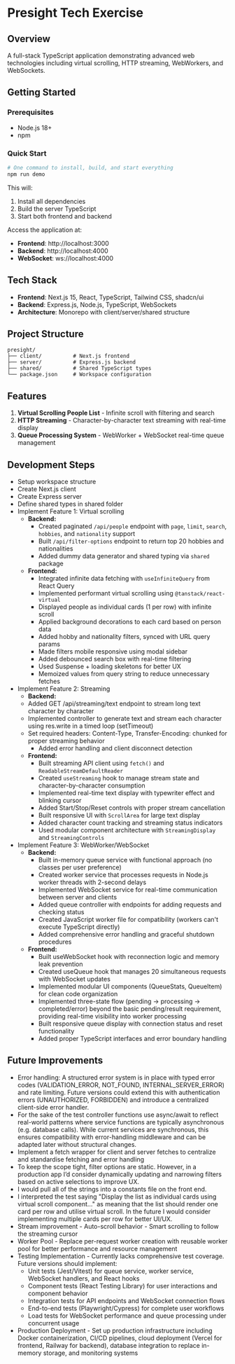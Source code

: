 # Presight Tech Exercise

## Overview

A full-stack TypeScript application demonstrating advanced web technologies including virtual scrolling, HTTP streaming, WebWorkers, and WebSockets.

## Getting Started

### Prerequisites
- Node.js 18+
- npm

### Quick Start
```bash
# One command to install, build, and start everything
npm run demo
```

This will:
1. Install all dependencies
2. Build the server TypeScript
3. Start both frontend and backend

Access the application at:
- **Frontend**: http://localhost:3000
- **Backend**: http://localhost:4000
- **WebSocket**: ws://localhost:4000

## Tech Stack

- **Frontend**: Next.js 15, React, TypeScript, Tailwind CSS, shadcn/ui
- **Backend**: Express.js, Node.js, TypeScript, WebSockets
- **Architecture**: Monorepo with client/server/shared structure

## Project Structure

```
presight/
├── client/          # Next.js frontend
├── server/          # Express.js backend  
├── shared/          # Shared TypeScript types
└── package.json     # Workspace configuration
```

## Features

1. **Virtual Scrolling People List** - Infinite scroll with filtering and search
2. **HTTP Streaming** - Character-by-character text streaming with real-time display
3. **Queue Processing System** - WebWorker + WebSocket real-time queue management

## Development Steps

- Setup workspace structure
- Create Next.js client
- Create Express server
- Define shared types in shared folder
- Implement Feature 1: Virtual scrolling
  - **Backend:**
    - Created paginated `/api/people` endpoint with `page`, `limit`, `search`, `hobbies`, and `nationality` support
    - Built `/api/filter-options` endpoint to return top 20 hobbies and nationalities
    - Added dummy data generator and shared typing via `shared` package
  - **Frontend:**
    - Integrated infinite data fetching with `useInfiniteQuery` from React Query
    - Implemented performant virtual scrolling using `@tanstack/react-virtual`
    - Displayed people as individual cards (1 per row) with infinite scroll
    - Applied background decorations to each card based on person data
    - Added hobby and nationality filters, synced with URL query params
    - Made filters mobile responsive using modal sidebar
    - Added debounced search box with real-time filtering
    - Used Suspense + loading skeletons for better UX
    - Memoized values from query string to reduce unnecessary fetches
- Implement Feature 2: Streaming
  - **Backend:**
  - Added GET /api/streaming/text endpoint to stream long text character by character
  - Implemented controller to generate text and stream each character using res.write in a timed loop (setTimeout)
  - Set required headers: Content-Type, Transfer-Encoding: chunked for proper streaming behavior
    - Added error handling and client disconnect detection
  - **Frontend:**
    - Built streaming API client using `fetch()` and `ReadableStreamDefaultReader`
    - Created `useStreaming` hook to manage stream state and character-by-character consumption
    - Implemented real-time text display with typewriter effect and blinking cursor
    - Added Start/Stop/Reset controls with proper stream cancellation
    - Built responsive UI with `ScrollArea` for large text display
    - Added character count tracking and streaming status indicators
    - Used modular component architecture with `StreamingDisplay` and `StreamingControls`
- Implement Feature 3: WebWorker/WebSocket
  - **Backend:**
    - Built in-memory queue service with functional approach (no classes per user preference)
    - Created worker service that processes requests in Node.js worker threads with 2-second delays
    - Implemented WebSocket service for real-time communication between server and clients
    - Added queue controller with endpoints for adding requests and checking status
    - Created JavaScript worker file for compatibility (workers can't execute TypeScript directly)
    - Added comprehensive error handling and graceful shutdown procedures
  - **Frontend:**
    - Built useWebSocket hook with reconnection logic and memory leak prevention
    - Created useQueue hook that manages 20 simultaneous requests with WebSocket updates
    - Implemented modular UI components (QueueStats, QueueItem) for clean code organization
    - Implemented three-state flow (pending → processing → completed/error) beyond the basic pending/result requirement, providing real-time visibility into worker processing
    - Built responsive queue display with connection status and reset functionality
    - Added proper TypeScript interfaces and error boundary handling

## Future Improvements

- Error handling: A structured error system is in place with typed error codes (VALIDATION_ERROR, NOT_FOUND, INTERNAL_SERVER_ERROR) and rate limiting. Future versions could extend this with authentication errors (UNAUTHORIZED, FORBIDDEN) and introduce a centralized client-side error handler.
- For the sake of the test controller functions use async/await to reflect real-world patterns where service functions are typically asynchronous (e.g. database calls). While current services are synchronous, this ensures compatibility with error-handling middleware and can be adapted later without structural changes.
- Implement a fetch wrapper for client and server fetches to centralize and standardise fetching and error handling
- To keep the scope tight, filter options are static. However, in a production app I’d consider dynamically updating and narrowing filters based on active selections to improve UX.
- I would pull all of the strings into a constants file on the front end.
- I interpreted the test saying "Display the list as individual cards using virtual scroll component..." as meaning that the list should render one card per row and utilise virtual scroll. In the future I would consider implementing multiple cards per row for better UI/UX.
- Stream improvement - Auto-scroll behavior - Smart scrolling to follow the streaming cursor
- Worker Pool - Replace per-request worker creation with reusable worker pool for better performance and resource management
- Testing Implementation - Currently lacks comprehensive test coverage. Future versions should implement:
  - Unit tests (Jest/Vitest) for queue service, worker service, WebSocket handlers, and React hooks
  - Component tests (React Testing Library) for user interactions and component behavior
  - Integration tests for API endpoints and WebSocket connection flows
  - End-to-end tests (Playwright/Cypress) for complete user workflows
  - Load tests for WebSocket performance and queue processing under concurrent usage
- Production Deployment - Set up production infrastructure including Docker containerization, CI/CD pipelines, cloud deployment (Vercel for frontend, Railway for backend), database integration to replace in-memory storage, and monitoring systems
